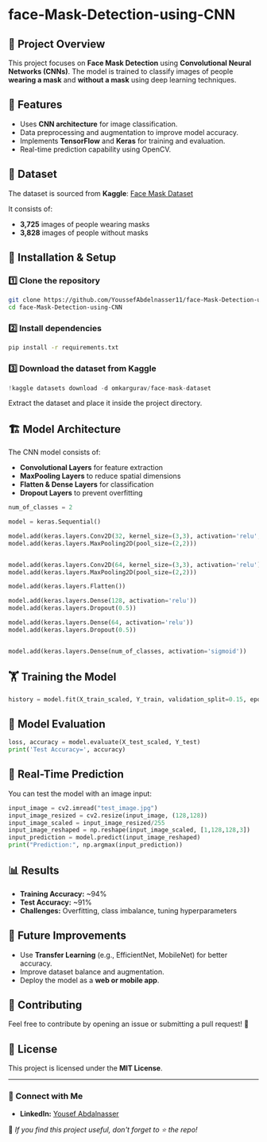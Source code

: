# face-Mask-Detection-using-CNN
## 📌 Project Overview
This project focuses on **Face Mask Detection** using **Convolutional Neural Networks (CNNs)**. The model is trained to classify images of people **wearing a mask** and **without a mask** using deep learning techniques.

## 🚀 Features
- Uses **CNN architecture** for image classification.
- Data preprocessing and augmentation to improve model accuracy.
- Implements **TensorFlow** and **Keras** for training and evaluation.
- Real-time prediction capability using OpenCV.

## 📂 Dataset
The dataset is sourced from **Kaggle**: [Face Mask Dataset](https://www.kaggle.com/datasets/omkargurav/face-mask-dataset)

It consists of:
- **3,725** images of people wearing masks
- **3,828** images of people without masks

## 🔧 Installation & Setup
### 1️⃣ Clone the repository
```bash
git clone https://github.com/YoussefAbdelnasser11/face-Mask-Detection-using-CNN.git
cd face-Mask-Detection-using-CNN
```

### 2️⃣ Install dependencies
```bash
pip install -r requirements.txt
```

### 3️⃣ Download the dataset from Kaggle
```python
!kaggle datasets download -d omkargurav/face-mask-dataset
```
Extract the dataset and place it inside the project directory.

## 🏗 Model Architecture
The CNN model consists of:
- **Convolutional Layers** for feature extraction
- **MaxPooling Layers** to reduce spatial dimensions
- **Flatten & Dense Layers** for classification
- **Dropout Layers** to prevent overfitting

```python
num_of_classes = 2

model = keras.Sequential()

model.add(keras.layers.Conv2D(32, kernel_size=(3,3), activation='relu', input_shape=(128,128,3)))
model.add(keras.layers.MaxPooling2D(pool_size=(2,2)))


model.add(keras.layers.Conv2D(64, kernel_size=(3,3), activation='relu'))
model.add(keras.layers.MaxPooling2D(pool_size=(2,2)))

model.add(keras.layers.Flatten())

model.add(keras.layers.Dense(128, activation='relu'))
model.add(keras.layers.Dropout(0.5))

model.add(keras.layers.Dense(64, activation='relu'))
model.add(keras.layers.Dropout(0.5))


model.add(keras.layers.Dense(num_of_classes, activation='sigmoid'))
```

## 🏋️ Training the Model
```python
history = model.fit(X_train_scaled, Y_train, validation_split=0.15, epochs=5)
```

## 🧐 Model Evaluation
```python
loss, accuracy = model.evaluate(X_test_scaled, Y_test)
print('Test Accuracy=', accuracy)
```

## 🎯 Real-Time Prediction
You can test the model with an image input:
```python
input_image = cv2.imread("test_image.jpg")
input_image_resized = cv2.resize(input_image, (128,128))
input_image_scaled = input_image_resized/255
input_image_reshaped = np.reshape(input_image_scaled, [1,128,128,3])
input_prediction = model.predict(input_image_reshaped)
print("Prediction:", np.argmax(input_prediction))
```

## 📊 Results
- **Training Accuracy:** ~94%
- **Test Accuracy:** ~91%
- **Challenges:** Overfitting, class imbalance, tuning hyperparameters

## 📜 Future Improvements
- Use **Transfer Learning** (e.g., EfficientNet, MobileNet) for better accuracy.
- Improve dataset balance and augmentation.
- Deploy the model as a **web or mobile app**.

## 🤝 Contributing
Feel free to contribute by opening an issue or submitting a pull request! 🚀

## 📄 License
This project is licensed under the **MIT License**.

---
### 🔗 Connect with Me
- **LinkedIn:** [Yousef Abdalnasser](https://www.linkedin.com/in/yousefabdalnasser)

🔹 *If you find this project useful, don't forget to ⭐ the repo!*
